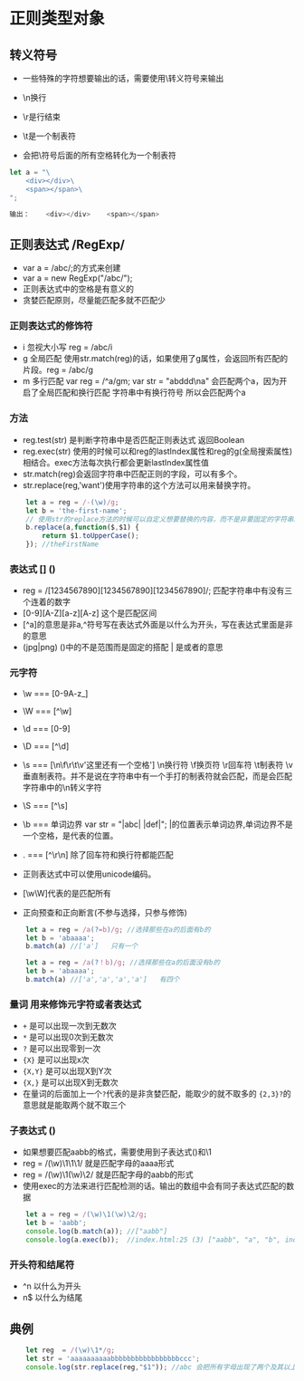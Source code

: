 # 正则类型对象

## 转义符号

* 一些特殊的字符想要输出的话，需要使用\转义符号来输出
* \n换行
* \r是行结束
* \t是一个制表符
  
* 会把\符号后面的所有空格转化为一个制表符

```js
let a = "\
    <div></div>\
    <span></span>\
";

输出：    <div></div>    <span></span>
```

## 正则表达式 /RegExp/

* var a = /abc/;的方式来创建
* var a = new RegExp("/abc/");
* 正则表达式中的空格是有意义的
* 贪婪匹配原则，尽量能匹配多就不匹配少

### 正则表达式的修饰符

* i 忽视大小写 reg = /abc/i
* g 全局匹配 使用str.match(reg)的话，如果使用了g属性，会返回所有匹配的片段。reg = /abc/g
* m 多行匹配  var reg = /^a/gm; var str = "abddd\na" 会匹配两个a，因为开启了全局匹配和换行匹配 字符串中有换行符号 所以会匹配两个a

### 方法

* reg.test(str) 是判断字符串中是否匹配正则表达式 返回Boolean
* reg.exec(str) 使用的时候可以和reg的lastIndex属性和reg的g(全局搜索属性)相结合。exec方法每次执行都会更新lastIndex属性值
* str.match(reg)会返回字符串中匹配正则的字段，可以有多个。
* str.replace(reg,'want')使用字符串的这个方法可以用来替换字符。

```js
    let a = reg = /-(\w)/g;
    let b = 'the-first-name';
    // 使用str的replace方法的时候可以自定义想要替换的内容，而不是非要固定的字符串。需要在函数中传入参数。$代表正则匹配的全局，$1代表正则表达式中的第一个子表达式(\w)
    b.replace(a,function($,$1) {
        return $1.toUpperCase();
    }); //theFirstName
```

### 表达式 [] ()

* reg = /[1234567890][1234567890][1234567890]/; 匹配字符串中有没有三个连着的数字
* [0-9][A-Z][a-z][A-z] 这个是匹配区间
* [^a]的意思是非a,^符号写在表达式外面是以什么为开头，写在表达式里面是非的意思
* (jpg|png) ()中的不是范围而是固定的搭配 | 是或者的意思

### 元字符

* \w === [0-9A-z_]
* \W === [^\w]
* \d === [0-9]
* \D === [^\d]
* \s === [\n\f\r\t\v'这里还有一个空格'] \n换行符 \f换页符 \r回车符 \t制表符 \v垂直制表符。并不是说在字符串中有一个手打的制表符就会匹配，而是会匹配字符串中的\n转义字符
* \S === [^\s]
* \b === 单词边界 var str = "|abc| |def|"; |的位置表示单词边界,单词边界不是一个空格，是代表的位置。
* . === [^\r\n] 除了回车符和换行符都能匹配
* 正则表达式中可以使用unicode编码。
* [\w\W]代表的是匹配所有

* 正向预查和正向断言(不参与选择，只参与修饰)

```js
    let a = reg = /a(?=b)/g; //选择那些在a的后面有b的
    let b = 'abaaaa';
    b.match(a) //['a']   只有一个

    let a = reg = /a(?！b)/g; //选择那些在a的后面没有b的
    let b = 'abaaaa';
    b.match(a) //['a','a','a','a']   有四个
```

### 量词 用来修饰元字符或者表达式

* `+` 是可以出现一次到无数次
* `*` 是可以出现0次到无数次
* `?` 是可以出现零到一次
* `{X}` 是可以出现x次
* `{X,Y}` 是可以出现X到Y次
* `{X,}` 是可以出现X到无数次
* 在量词的后面加上一个`?`代表的是非贪婪匹配，能取少的就不取多的 `{2,3}?`的意思就是能取两个就不取三个

### 子表达式 ()

* 如果想要匹配aabb的格式，需要使用到子表达式()和\1
* reg = /(\w)\1\1\1/ 就是匹配字母的aaaa形式
* reg = /(\w)\1(\w)\2/ 就是匹配字母的aabb的形式
* 使用exec的方法来进行匹配检测的话。输出的数组中会有同子表达式匹配的数据

```js
    let a = reg = /(\w)\1(\w)\2/g;
    let b = 'aabb';
    console.log(b.match(a)); //["aabb"]
    console.log(a.exec(b));  //index.html:25 (3) ["aabb", "a", "b", index: 0, input: "aabb", groups: undefined]
```

### 开头符和结尾符

* ^n 以什么为开头
* n$ 以什么为结尾

## 典例

```js
    let reg  = /(\w)\1*/g;
    let str = 'aaaaaaaaaabbbbbbbbbbbbbbbbbccc';
    console.log(str.replace(reg,"$1")); //abc 会把所有字母出现了两个及其以上的替换为一个与之匹配的子表达式
```
